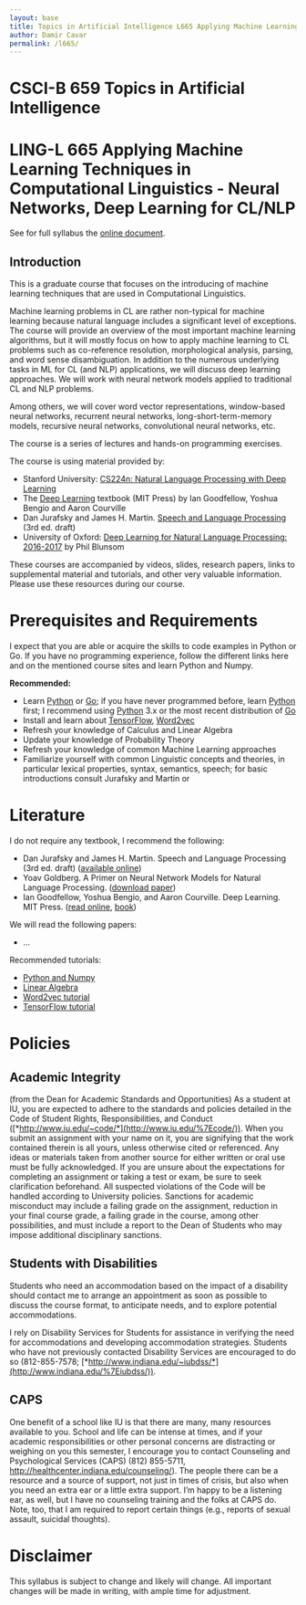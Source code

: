 ```yaml
---
layout: base
title: Topics in Artificial Intelligence L665 Applying Machine Learning Techniques in Computational Linguistics - Neural Networks, Deep Learning for CL/NLP by Damir Cavar
author: Damir Cavar
permalink: /l665/
---
```

# CSCI-B 659 Topics in Artificial Intelligence
# LING-L 665 Applying Machine Learning Techniques in Computational Linguistics - Neural Networks, Deep Learning for CL/NLP

See for full syllabus the [online document](https://docs.google.com/document/d/19i9XQ0ir3v3_xRxaI5AuTMDwq9VbLVQNvQHm5ZulRwQ/edit?usp=sharing).

## Introduction

This is a graduate course that focuses on the introducing of machine learning techniques that are used in Computational Linguistics.

Machine learning problems in CL are rather non-typical for machine learning because natural language includes a significant level of exceptions. The course will provide an overview of the most important machine learning algorithms, but it will mostly focus on how to apply machine learning to CL problems such as co-reference resolution, morphological analysis, parsing, and word sense disambiguation. In addition to the numerous underlying tasks in ML for CL (and NLP) applications, we will discuss deep learning approaches. We will work with neural network models applied to traditional CL and NLP problems.

Among others, we will cover word vector representations, window-based neural networks, recurrent neural networks, long-short-term-memory models, recursive neural networks, convolutional neural networks, etc.

The course is a series of lectures and hands-on programming exercises.

The course is using material provided by:

- Stanford University: [CS224n: Natural Language Processing with Deep Learning](http://web.stanford.edu/class/cs224n/)
- The [Deep Learning](http://www.deeplearningbook.org/) textbook (MIT Press) by Ian Goodfellow, Yoshua Bengio and Aaron Courville
- Dan Jurafsky and James H. Martin. [Speech and Language Processing](https://web.stanford.edu/~jurafsky/slp3/) (3rd ed. draft)
- University of Oxford: [Deep Learning for Natural Language Processing: 2016-2017](https://web.stanford.edu/~jurafsky/slp3://www.cs.ox.ac.uk/teaching/courses/2016-2017/dl/) by Phil Blunsom

These courses are accompanied by videos, slides, research papers, links to supplemental material and tutorials, and other very valuable information. Please use these resources during our course.


# Prerequisites and Requirements

I expect that you are able or acquire the skills to code examples in Python or Go. If you have no programming experience, follow the different links here and on the mentioned course sites and learn Python and Numpy.


**Recommended:**

- Learn [Python] or [Go]; if you have never programmed before, learn [Python] first; I recommend using [Python] 3.x or the most recent distribution of [Go]
- Install and learn about [TensorFlow], [Word2vec]
- Refresh your knowledge of Calculus and Linear Algebra
- Update your knowledge of Probability Theory
- Refresh your knowledge of common Machine Learning approaches
- Familiarize yourself with common Linguistic concepts and theories, in particular lexical properties, syntax, semantics, speech; for basic introductions consult Jurafsky and Martin or 


# Literature

I do not require any textbook, I recommend the following:

- Dan Jurafsky and James H. Martin. Speech and Language Processing (3rd
ed. draft) ([available online](https://web.stanford.edu/~jurafsky/slp3/))
- Yoav Goldberg. A Primer on Neural Network Models for Natural Language
Processing. ([download paper](http://u.cs.biu.ac.il/~yogo/nnlp.pdf))
- Ian Goodfellow, Yoshua Bengio, and Aaron Courville. Deep Learning. MIT
Press. ([read online](http://www.deeplearningbook.org/), [book](https://www.amazon.com/Deep-Learning-Adaptive-Computation-Machine/dp/0262035618/))

We will read the following papers:

- ...

Recommended tutorials:

- [Python and Numpy](http://cs231n.github.io/python-numpy-tutorial/)
- [Linear Algebra](http://cs229.stanford.edu/section/cs229-linalg.pdf)
- [Word2vec tutorial]
- [TensorFlow tutorial]



# Policies

## Academic Integrity

(from the Dean for Academic Standards and Opportunities) As a student at IU, you are expected to adhere to the standards and policies detailed in the Code of Student Rights, Responsibilities, and Conduct ([*http://www.iu.edu/~code/*](http://www.iu.edu/%7Ecode/)). When you submit an assignment with your name on it, you are signifying that the work contained therein is all yours, unless otherwise cited or referenced. Any ideas or materials taken from another source for either written or oral use must be fully acknowledged. If you are unsure about the expectations for completing an assignment or taking a test or exam, be sure to seek clarification beforehand. All suspected violations of the Code will be handled according to University policies. Sanctions for academic misconduct may include a failing grade on the assignment, reduction in your final course grade, a failing grade in the course, among other possibilities, and must include a report to the Dean of Students who may impose additional disciplinary sanctions.


## Students with Disabilities

Students who need an accommodation based on the impact of a disability should contact me to arrange an
appointment as soon as possible to discuss the course format, to anticipate needs, and to explore potential accommodations.

I rely on Disability Services for Students for assistance in verifying the need for accommodations and developing accommodation strategies. Students who have not previously contacted Disability Services are encouraged to do so (812-855-7578; [*http://www.indiana.edu/~iubdss/*](http://www.indiana.edu/%7Eiubdss/)).


## CAPS

One benefit of a school like IU is that there are many, many resources available to you. School and life can be intense at times, and if your academic responsibilities or other personal concerns are distracting or weighing on you this semester, I encourage you to contact Counseling and Psychological Services (CAPS) (812) 855-5711, http://healthcenter.indiana.edu/counseling/). The people there can be a resource and a source of support, not just in times of crisis, but also when you need an extra ear or a little extra support. I’m happy to be a listening ear, as well, but I have no counseling training and the folks at CAPS do. Note, too, that I am required to report certain things (e.g., reports of sexual assault, suicidal thoughts).



# Disclaimer

This syllabus is subject to change and likely will change. All important changes will be made in writing, with ample time for adjustment.




[NLP]: https://en.wikipedia.org/wiki/Natural_language_processing "Natural Language Processing"
[Natural Language Processing]: https://en.wikipedia.org/wiki/Natural_language_processing "NLP"
[Damir Cavar]: http://damir.cavar.me/ "Damir Cavar"
[Word2vec tutorial]: https://www.tensorflow.org/tutorials/word2vec "Word2vec tutorial"
[Word2vec]: https://www.tensorflow.org/tutorials/word2vec "Word2vec tutorial"
[TensorFlow tutorial]: https://www.tensorflow.org/tutorials/ "TensorFlow tutorial"
[TensorFlow]: https://www.tensorflow.org/ "TensorFlow tutorial"
[Go]: https://golang.org/ "Golang"
[Python]: https://www.python.org/ "Python"



